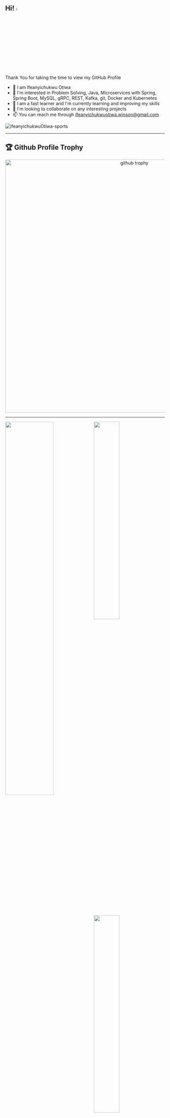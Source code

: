 <!-- BLOG-POST-LIST:START --><!-- BLOG-POST-LIST:END -->

## Hi! <img src="https://media.giphy.com/media/hvRJCLFzcasrR4ia7z/giphy.gif" width="5%"> 

Thank You for taking the time to view my GitHub Profile

- 👋 I am Ifeanyichukwu Otiwa
- 👀 I'm interested in Problem Solving, Java, Microservices with Spring, Spring Boot, MySQL, gRPC, REST, Kafka, git, Docker and Kubernetes
- 🌱 I am a fast learner and I'm currently learning and improving my skills
- 💞️ I'm looking to collaborate on any interesting projects
- 📫 You can reach me through ifeanyichukwuotiwa.winson@gmail.com

<p align="left" marginTop="10px"> <img src="https://komarev.com/ghpvc/?username=ifeanyichukwuOtiwa-sports&label=Profile%20views&color=0e75b6&style=for-the-badge" alt="ifeanyichukwuOtiwa-sports" /> </p>

***

<h2>🏆 Github Profile Trophy</h2>

<p align="center"> <img width="800" src="https://github-profile-trophy.vercel.app/?username=ifeanyichukwuOtiwa-sports&theme=tokyonight&column=-1&&no-frame=true&rank=S,AAA,AA,A,B" alt="github trophy">
</p>

___

<p align="center">
  <a href="https://github.com/ifeanyichukwuOtiwa-sports">
<p>
<img width="40%" src="https://github-readme-stats.vercel.app/api/top-langs/?username=ifeanyichukwuOtiwa-sports&count_private=true&theme=tokyonight">
<img width="55%" align="left" src="https://github-readme-stats.vercel.app/api?username=ifeanyichukwuOtiwa-sports&show_icons=true&theme=tokyonight&line_height=59&count_private=true&include_all_commits=true" />
  <img width="40%" src="https://github-readme-streak-stats.herokuapp.com/?user=ifeanyichukwuOtiwa-sports&show_icons=true&theme=tokyonight&hide_border=true" />
</p>

<div>
  <img src="https://activity-graph.herokuapp.com/graph?username=ifeanyichukwuOtiwa-sports&custom_title=Ifeanyichukwu%20Otiwa%20Contribution%20Graph&theme=react-dark" alt="Activity Graph">
</div>

---
<!--START_SECTION:waka-->
<!--END_SECTION:waka-->

<!--
<p align="center">
![trophy](https://github-profile-trophy.vercel.app/?username=ifeanyichukwuOtiwa-sports&theme=onedark) (https://github.com/ryo-ma/github-profile-trophy)
</p>
-->

<!---
ifeanyi-otiwa/ifeanyi-otiwa is a ✨ special ✨ repository because its `README.md` (this file) appears on your GitHub profile.
You can click the Preview link to take a look at your changes.
--->
